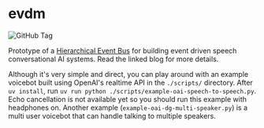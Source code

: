 # evdm

![GitHub Tag](https://img.shields.io/github/v/tag/lepisma/evdm)

Prototype of a [Hierarchical Event
Bus](https://lepisma.xyz/2024/08/01/hierarchical-event-bus-for-spoken-conversational-systems/index.html)
for building event driven speech conversational AI systems. Read the linked blog
for more details.

Although it's very simple and direct, you can play around with an example
voicebot built using OpenAI's realtime API in the `./scripts/` directory. After
`uv install`, run `uv run python
./scripts/example-oai-speech-to-speech.py`. Echo cancellation is not available
yet so you should run this example with headphones on. Another example
(`example-oai-dg-multi-speaker.py`) is a multi user voicebot that can handle
talking to multiple speakers.
